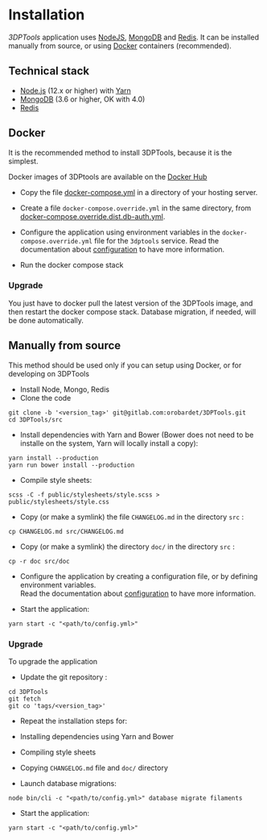 # Installation

*3DPTools* application uses [NodeJS](https://nodejs.org), [MongoDB](https://www.mongodb.com/) and [Redis](https://redis.io/). 
It can be installed manually from source, or using [Docker](https://www.docker.com/) containers (recommended).

## Technical stack

- [Node.js](https://nodejs.org/) (12.x or higher) with [Yarn](https://yarnpkg.com)
- [MongoDB](https://www.mongodb.com/) (3.6 or higher, OK with 4.0)
- [Redis](https://redis.io/)

## Docker

It is the recommended method to install 3DPTools, because it is the simplest.

Docker images of 3DPtools are available on the [Docker Hub](https://hub.docker.com/r/orobardet/3dptools/) 

- Copy the file [docker-compose.yml](docker-compose.yml) in a directory of your hosting server. 

- Create a file `docker-compose.override.yml` in the same directory, from [docker-compose.override.dist.db-auth.yml](docker-compose.override.dist.db-auth.yml).  

- Configure the application using environment variables in the `docker-compose.override.yml` file for the `3dptools` service. 
  Read the documentation about [configuration](doc/en/configuration) to have more information.

- Run the docker compose stack

### Upgrade

You just have to docker pull the latest version of the 3DPTools image, and then restart the docker compose stack.
Database migration, if needed, will be done automatically. 

## Manually from source

This method should be used only if you can setup using Docker, or for developing on 3DPTools

- Install Node, Mongo, Redis
- Clone the code

```shell
git clone -b '<version_tag>' git@gitlab.com:orobardet/3DPTools.git
cd 3DPTools/src
```

- Install dependencies with Yarn and Bower (Bower does not need to be installe on the system, Yarn will locally install a copy):

```shell
yarn install --production
yarn run bower install --production
```

- Compile style sheets:

```shell
scss -C -f public/stylesheets/style.scss > public/stylesheets/style.css
```

- Copy (or make a symlink) the file `CHANGELOG.md` in the directory `src` :

```shell
cp CHANGELOG.md src/CHANGELOG.md
```

- Copy (or make a symlink) the directory `doc/` in the directory `src` : 

```shell
cp -r doc src/doc
```

- Configure the application by creating a configuration file, or by defining environment variables.    
  Read the documentation about [configuration](doc/en/configuration) to have more information.

- Start the application:

```shell
yarn start -c "<path/to/config.yml>" 
```

### Upgrade

To upgrade the application

- Update the git repository :

```shell
cd 3DPTools
git fetch
git co 'tags/<version_tag>'
```

- Repeat the installation steps for:
 - Installing dependencies using Yarn and Bower
 - Compiling style sheets
 - Copying `CHANGELOG.md` file and `doc/` directory

- Launch database migrations: 

```shell
node bin/cli -c "<path/to/config.yml>" database migrate filaments
```

- Start the application:

```shell
yarn start -c "<path/to/config.yml>" 
```